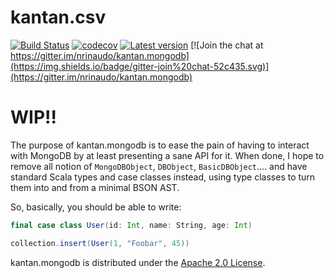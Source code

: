 # kantan.csv

[![Build Status](https://travis-ci.org/nrinaudo/kantan.mongodb.svg?branch=master)](https://travis-ci.org/nrinaudo/kantan.mongodb)
[![codecov](https://codecov.io/gh/nrinaudo/kantan.mongodb/branch/master/graph/badge.svg)](https://codecov.io/gh/nrinaudo/kantan.mongodb)
[![Latest version](https://index.scala-lang.org/nrinaudo/kantan.mongodb/kantan.mongodb/latest.svg)](https://index.scala-lang.org/nrinaudo/kantan.mongodb)
[![Join the chat at https://gitter.im/nrinaudo/kantan.mongodb](https://img.shields.io/badge/gitter-join%20chat-52c435.svg)](https://gitter.im/nrinaudo/kantan.mongodb)

# WIP!!

The purpose of kantan.mongodb is to ease the pain of having to interact with MongoDB by at least presenting a sane API
for it. When done, I hope to remove all notion of `MongoDBObject`, `DBObject`, `BasicDBObject`.... and have standard
Scala types and case classes instead, using type classes to turn them into and from a minimal BSON AST.

So, basically, you should be able to write:

```scala
final case class User(id: Int, name: String, age: Int)

collection.insert(User(1, "Foobar", 45))
```

kantan.mongodb is distributed under the [Apache 2.0 License](https://www.apache.org/licenses/LICENSE-2.0.html).
